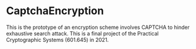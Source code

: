 # CaptchaEncryption
This is the prototype of an encryption scheme involves CAPTCHA to hinder exhaustive search attack. This is a final project of the Practical Cryptographic Systems (601.645) in 2021.
